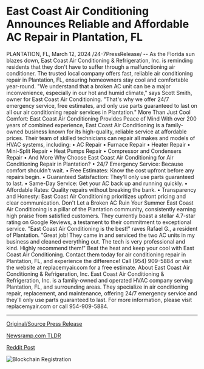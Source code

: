 # East Coast Air Conditioning Announces Reliable and Affordable AC Repair in Plantation, FL

PLANTATION, FL, March 12, 2024 /24-7PressRelease/ -- As the Florida sun blazes down, East Coast Air Conditioning & Refrigeration, Inc. is reminding residents that they don't have to suffer through a malfunctioning air conditioner. The trusted local company offers fast, reliable air conditioning repair in Plantation, FL, ensuring homeowners stay cool and comfortable year-round.  "We understand that a broken AC unit can be a major inconvenience, especially in our hot and humid climate," says Scott Smith, owner for East Coast Air Conditioning. "That's why we offer 24/7 emergency service, free estimates, and only use parts guaranteed to last on all our air conditioning repair services in Plantation."  More Than Just Cool Comfort: East Coast Air Conditioning Provides Peace of Mind  With over 200 years of combined experience, East Coast Air Conditioning is a family-owned business known for its high-quality, reliable service at affordable prices. Their team of skilled technicians can repair all makes and models of HVAC systems, including: •	AC Repair •	Furnace Repair •	Heater Repair •	Mini-Split Repair •	Heat Pumps Repair •	Compressor and Condensers Repair •	And More  Why Choose East Coast Air Conditioning for Air Conditioning Repair in Plantation?  •	24/7 Emergency Service: Because comfort shouldn't wait. •	Free Estimates: Know the cost upfront before any repairs begin. •	Guaranteed Satisfaction: They'll only use parts guaranteed to last. •	Same-Day Service: Get your AC back up and running quickly. •	Affordable Rates: Quality repairs without breaking the bank. •	Transparency and Honesty: East Coast Air Conditioning prioritizes upfront pricing and clear communication.  Don't Let a Broken AC Ruin Your Summer  East Coast Air Conditioning is a pillar of the Plantation community, consistently earning high praise from satisfied customers. They currently boast a stellar 4.7-star rating on Google Reviews, a testament to their commitment to exceptional service.  "East Coast Air Conditioning is the best!" raves Rafael G., a resident of Plantation. "Great job! They came in and serviced the two AC units in my business and cleaned everything out. The tech is very professional and kind. Highly recommend them!"  Beat the heat and keep your cool with East Coast Air Conditioning. Contact them today for air conditioning repair in Plantation, FL, and experience the difference!  Call (954) 909-5884 or visit the website at replacemyair.com for a free estimate.  About East Coast Air Conditioning & Refrigeration, Inc.  East Coast Air Conditioning & Refrigeration, Inc. is a family-owned and operated HVAC company serving Plantation, FL, and surrounding areas. They specialize in air conditioning repair, replacement, and maintenance, offering 24/7 emergency service and they'll only use parts guaranteed to last. For more information, please visit replacemyair.com or call 954-909-5884. 

---

[Original/Source Press Release](https://www.24-7pressrelease.com/press-release/509177/east-coast-air-conditioning-announces-reliable-and-affordable-ac-repair-in-plantation-fl)
                    

[Newsramp.com TLDR](None) 



[Reddit Post](https://www.reddit.com/r/HealthCareNewsInfo/comments/1bcr6jy/stay_cool_yearround_with_reliable_air/) 



![Blockchain Registration](https://cdn.newsramp.app/24-7PressRelease/qrcode/243/12/zealbZ3N.webp)